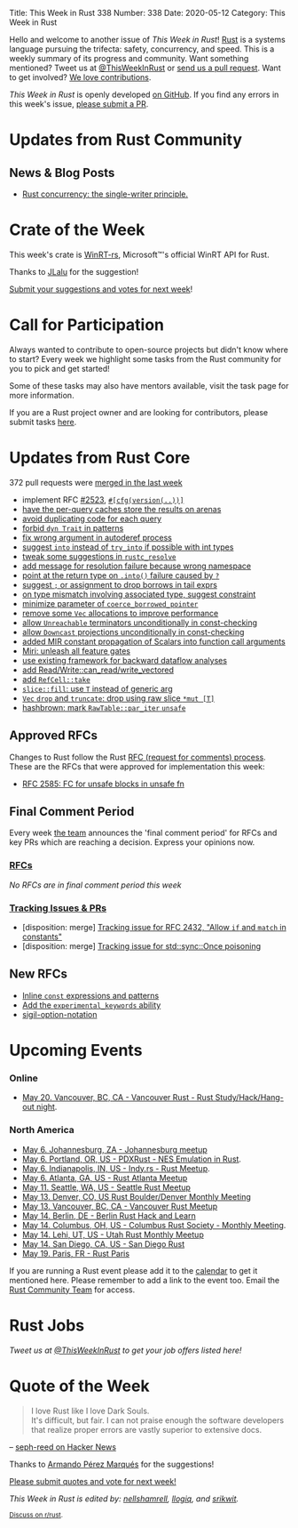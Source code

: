 Title: This Week in Rust 338
Number: 338
Date: 2020-05-12
Category: This Week in Rust

Hello and welcome to another issue of *This Week in Rust*!
[Rust](http://rust-lang.org) is a systems language pursuing the trifecta: safety, concurrency, and speed.
This is a weekly summary of its progress and community.
Want something mentioned? Tweet us at [@ThisWeekInRust](https://twitter.com/ThisWeekInRust) or [send us a pull request](https://github.com/cmr/this-week-in-rust).
Want to get involved? [We love contributions](https://github.com/rust-lang/rust/blob/master/CONTRIBUTING.md).

*This Week in Rust* is openly developed [on GitHub](https://github.com/cmr/this-week-in-rust).
If you find any errors in this week's issue, [please submit a PR](https://github.com/cmr/this-week-in-rust/pulls).

# Updates from Rust Community

## News & Blog Posts
* [Rust concurrency: the single-writer principle.](https://medium.com/@polyglot_factotum/rust-concurrency-the-single-writer-principle-applied-aada2cdc6fb0?source=friends_link&sk=cafc8dcf8babf4ec95b1b62ccde7e54b)

# Crate of the Week

This week's crate is [WinRT-rs](https://github.com/microsoft/winrt-rs), Microsoft™'s official WinRT API for Rust.

Thanks to [JLalu](https://users.rust-lang.org/t/crate-of-the-week/2704/767) for the suggestion!

[Submit your suggestions and votes for next week][submit_crate]!

[submit_crate]: https://users.rust-lang.org/t/crate-of-the-week/2704

# Call for Participation

Always wanted to contribute to open-source projects but didn't know where to start?
Every week we highlight some tasks from the Rust community for you to pick and get started!

Some of these tasks may also have mentors available, visit the task page for more information.

If you are a Rust project owner and are looking for contributors, please submit tasks [here][guidelines].

[guidelines]: https://users.rust-lang.org/t/twir-call-for-participation/4821

# Updates from Rust Core

372 pull requests were [merged in the last week][merged]

[merged]: https://github.com/search?q=is%3Apr+org%3Arust-lang+is%3Amerged+merged%3A2020-04-27..2020-05-04

* implement RFC [#2523](https://rust-lang.github.io/rfcs/2523-cfg-path-version.html), [`#[cfg(version(..))]`](https://github.com/rust-lang/rust/pull/71314)
* [have the per-query caches store the results on arenas](https://github.com/rust-lang/rust/pull/70674)
* [avoid duplicating code for each query](https://github.com/rust-lang/rust/pull/69808)
* [forbid `dyn Trait` in patterns](https://github.com/rust-lang/rust/pull/71038)
* [fix wrong argument in autoderef process](https://github.com/rust-lang/rust/pull/71627)
* [suggest `into` instead of `try_into` if possible with int types](https://github.com/rust-lang/rust/pull/71617)
* [tweak some suggestions in `rustc_resolve`](https://github.com/rust-lang/rust/pull/71438)
* [add message for resolution failure because wrong namespace](https://github.com/rust-lang/rust/pull/71419)
* [point at the return type on `.into()` failure caused by `?`](https://github.com/rust-lang/rust/pull/71409)
* [suggest `;` or assignment to drop borrows in tail exprs](https://github.com/rust-lang/rust/pull/71217)
* [on type mismatch involving associated type, suggest constraint](https://github.com/rust-lang/rust/pull/71108)
* [minimize parameter of `coerce_borrowed_pointer`](https://github.com/rust-lang/rust/pull/71524)
* [remove some `Vec` allocations to improve performance](https://github.com/rust-lang/rust/pull/71268)
* [allow `Unreachable` terminators unconditionally in const-checking](https://github.com/rust-lang/rust/pull/71691)
* [allow `Downcast` projections unconditionally in const-checking](https://github.com/rust-lang/rust/pull/71688)
* [added MIR constant propagation of Scalars into function call arguments](https://github.com/rust-lang/rust/pull/71697)
* [Miri: unleash all feature gates](https://github.com/rust-lang/rust/pull/71631)
* [use existing framework for backward dataflow analyses](https://github.com/rust-lang/rust/pull/71006)
* [add Read/Write::can_read/write_vectored](https://github.com/rust-lang/rust/pull/67841)
* [add `RefCell::take`](https://github.com/rust-lang/rust/pull/71398)
* [`slice::fill`: use `T` instead of generic arg](https://github.com/rust-lang/rust/pull/71165)
* [`Vec` `drop` and `truncate`: drop using raw slice `*mut [T]`](https://github.com/rust-lang/rust/pull/71148)
* [hashbrown: mark `RawTable::par_iter` `unsafe`](https://github.com/rust-lang/hashbrown/pull/157)

## Approved RFCs

Changes to Rust follow the Rust [RFC (request for comments) process](https://github.com/rust-lang/rfcs#rust-rfcs). These
are the RFCs that were approved for implementation this week:

* [RFC 2585: FC for unsafe blocks in unsafe fn](https://github.com/rust-lang/rfcs/pull/2585)

## Final Comment Period

Every week [the team](https://www.rust-lang.org/team.html) announces the
'final comment period' for RFCs and key PRs which are reaching a
decision. Express your opinions now.


### [RFCs](https://github.com/rust-lang/rfcs/labels/final-comment-period)

*No RFCs are in final comment period this week*

### [Tracking Issues & PRs](https://github.com/rust-lang/rust/labels/final-comment-period)

* [disposition: merge] [Tracking issue for RFC 2432, "Allow `if` and `match` in constants"](https://github.com/rust-lang/rust/issues/49146)
* [disposition: merge] [Tracking issue for std::sync::Once poisoning](https://github.com/rust-lang/rust/issues/33577)

## New RFCs

* [Inline `const` expressions and patterns](https://github.com/rust-lang/rfcs/pull/2920)
* [Add the `experimental_keywords` ability](https://github.com/rust-lang/rfcs/pull/2919)
* [sigil-option-notation](https://github.com/rust-lang/rfcs/pull/2918)

# Upcoming Events

### Online

* [May 20. Vancouver, BC, CA - Vancouver Rust - Rust Study/Hack/Hang-out night](https://www.meetup.com/Vancouver-Rust/events/qnrgnrybchbbc/).

### North America

* [May 6. Johannesburg, ZA - Johannesburg meetup](https://www.meetup.com/Johannesburg-Rust-Meetup)
* [May  6. Portland, OR, US - PDXRust - NES Emulation in Rust](https://www.meetup.com/PDXRust/events/269165311/).
* [May  6. Indianapolis, IN, US - Indy.rs - Rust Meetup](https://www.meetup.com/indyrs/events/dtqwprybchbjb/).
* [May 6. Atlanta, GA, US - Rust Atlanta Meetup](https://www.meetup.com/Rust-ATL/)
* [May 11. Seattle, WA, US - Seattle Rust Meetup](http://www.meetup.com/Seattle-Rust-Meetup/)
* [May 13. Denver, CO, US Rust Boulder/Denver Monthly Meeting](https://www.meetup.com/Rust-Boulder-Denver/)
* [May 13. Vancouver, BC, CA - Vancouver Rust Meetup](https://www.meetup.com/Vancouver-Rust/events/)
* [May 14. Berlin, DE - Berlin Rust Hack and Learn](https://berline.rs/)
* [May 14. Columbus, OH, US - Columbus Rust Society - Monthly Meeting](https://www.meetup.com/columbus-rs/events/dpkhgrybchbsb/).
* [May 14. Lehi, UT, US - Utah Rust Monthly Meetup](https://www.meetup.com/utahrust)
* [May 14. San Diego, CA, US - San Diego Rust](http://meetu.ps/c/2vF0G/4DXV4/a)
* [May 19. Paris, FR - Rust Paris](https://www.meetup.com/Rust-Paris)

If you are running a Rust event please add it to the [calendar] to get
it mentioned here. Please remember to add a link to the event too.
Email the [Rust Community Team][community] for access.

[calendar]: https://www.google.com/calendar/embed?src=apd9vmbc22egenmtu5l6c5jbfc%40group.calendar.google.com
[community]: mailto:community-team@rust-lang.org

# Rust Jobs

*Tweet us at [@ThisWeekInRust](https://twitter.com/ThisWeekInRust) to get your job offers listed here!*

# Quote of the Week

> I love Rust like I love Dark Souls.  
> It's difficult, but fair. I can not praise enough the software developers that realize proper errors are vastly superior to extensive docs.

– [seph-reed on Hacker News](https://news.ycombinator.com/item?id=23032636)

Thanks to [Armando Pérez Marqués](https://users.rust-lang.org/t/twir-quote-of-the-week/328/864) for the suggestions!

[Please submit quotes and vote for next week!](https://users.rust-lang.org/t/twir-quote-of-the-week/328)

*This Week in Rust is edited by: [nellshamrell](https://github.com/nellshamrell), [llogiq](https://github.com/llogiq), and [srikwit](https://github.com/srikwit).*

<small>[Discuss on r/rust]().</small>
